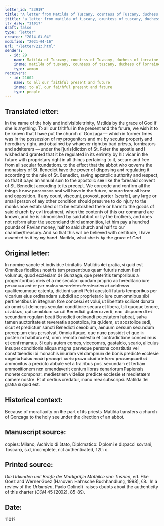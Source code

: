 ```yaml
---
letter_id: "23919"
title: "A letter from Matilda of Tuscany, countess of Tuscany, duchess of Lorraine ()"
ititle: "a letter from matilda of tuscany, countess of tuscany, duchess of lorraine ()"
ltr_date: "1101?"
draft: false
type: "letter"
created: "2014-03-04"
modified: "2021-04-16"
url: "/letter/212.html"
senders:
  - id: 29
    name: Matilda of Tuscany, countess of Tuscany, duchess of Lorraine
    iname: matilda of tuscany, countess of tuscany, duchess of lorraine
    type: woman
receivers:
  - id: 21602
    name: to all our faithful present and future
    iname: to all our faithful present and future
    type: people
---
```

<h2> Translated letter:</h2><p>In the name of the holy and indivisible trinity, Matilda by the grace of God if she is anything. To all our faithful in the present and the future, we wish it to be known that I have put the church of Gonzaga — which in former times was in the possession of my progenitors and me by secular property and hereditary right, and obtained by whatever right by bad priests, fornicators and adulterers — under the [juris]diction of St. Peter the apostle and I wished and granted that it be regulated in its entirety by his vicar in the future with proprietary right in all things pertaining to it, secure and free from all secular foundations, to the effect that the abbot who governs the monastery of St. Benedict have the power of disposing and regulating it according to the rule of St. Benedict, saving apostolic authority and respect, so that it pays an annual sum to the apostolic see like the foresaid convent of St. Benedict according to its precept. We concede and confirm all the things it now possesses and will have in the future, secure from all harm and opposition. If any count, viscount, provost, porter [<em>scario</em>], any large or small person of any other condition should presume to do injury to the monks now established or to be established there or harm to the goods of said church by evil treatment, when the contents of this our command are known, and he is admonished by said abbot or by the brothers, and does not reform after the second and third admonition, let him pay a hundred pounds of Pavian money, half to said church and half to our chamber/treasury. And so that this will be believed with certitude, I have assented to it by my hand. Matilda, what she is by the grace of God.</p><h2 class="mt-4"> Original letter:</h2>In nomine sancte et individue trinitatis.  Matildis dei gratia, si quid est.  Omnibus fidelibus nostris tam presentibus quam futuris notum fieri volumus, quod ecclesiam de Gunzaga, que preteritis temporibus a progenitoribus meis et a me seculari quodam proprio ac hereditario iure possessa est et per malos sacerdotes fornicarios et adulteros qualitercumque optenta, dictioni sancti Petri apostoli futuris temporibus per vicarium eius ordinandam subdidi ac proprietario iure cum omnibus sibi pertinentibus in integrum fore concessi et volui, ut libertate scilicet donata ab omni sit deinceps seculari conditione secura et libera, tali quoque tenore, ut abbas, qui cenobium sancti Benedicti gubernaverit, eam disponendi et secundum regulam beati Benedicti ordinandi potestatem habeat, salva tamen auctoritate et reverentia apostolica, ita quidem, ut apostolice sedi, sicut et predictum sancti Benedicti cenobium, annuum censum secundum preceptum eius persolvat.  Omnia itaque, que nunc possidet et que in posterum habitura est, omni remota molestia et contradictione concedimus et confirmamus.  Si quis autem comes, vicecomes, gastaldio, scario, alicuius insuper conditionis aliqua magna parvaque persona constitutis vel constituendis ibi monachis iniuriam vel dampnum de bonis predicte ecclesie cognita huius nostri precepti serie pravo studio inferre presumpserit et ammonitus a predicto abbate vel a fratribus post secundam et tertiam ammonitionem non emendaverit centum libras denariorum Papiensis monete componat, medietatem videlice predicte ecclesie et medietatem camere nostre.  Et ut certius credatur, manu mea subscripsi.
Matilda dei gratia si quid est.
<h2 class="mt-4"> Historical context:</h2>Because of moral laxity on the part of its priests, Matilda transfers a church of Gonzaga to the holy see under the direction of an abbot.
<h2 class="mt-4"> Manuscript source:</h2>copies:  Milano, Archivio di Stato, Diplomatico:  Diplomi e dispacci sovrani, Toscana, s.d, incomplete, not authenticated, 12th c.
<h2 class="mt-4"> Printed source:</h2><p><em>Die Urkunden und Briefe der Markgräfin Mathilde von Tuszien</em>, ed. Elke Goez and Werner Goez (Hanover: Hahnsche Buchhandlung, 1998), 68.&nbsp;&nbsp;In a review of the&nbsp;<em>Urkunden</em>, Paolo Golinelli&nbsp; raises doubts about the authenticity of this charter (<em>CCM</em>&nbsp;45 [2002], 85-89).</p><h2 class="mt-4"> Date:</h2>1101?